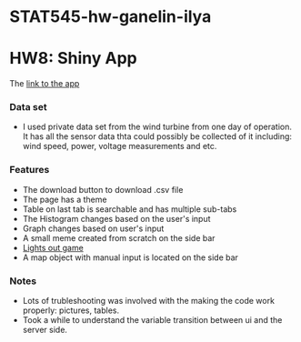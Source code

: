 # STAT545-hw-ganelin-ilya
# HW8: Shiny App

The [link to the app](https://igan.shinyapps.io/wind_data/)

### Data set
- I used private data set from the wind turbine from one day of operation. It has all the sensor data thta could possibly be collected of it including: wind speed, power, voltage measurements and etc.


### Features
- The download button to download .csv file
- The page has a theme
- Table on last tab is searchable and has multiple sub-tabs
- The Histogram changes based on the user's input
- Graph changes based on user's input
- A small meme created from scratch on the side bar
- [Lights out game](https://github.com/daattali/lightsout)
- A map object with manual input is located on the side bar


### Notes
- Lots of trubleshooting was involved with the making the code work properly: pictures, tables.
- Took a while to understand the variable transition between ui and the server side.